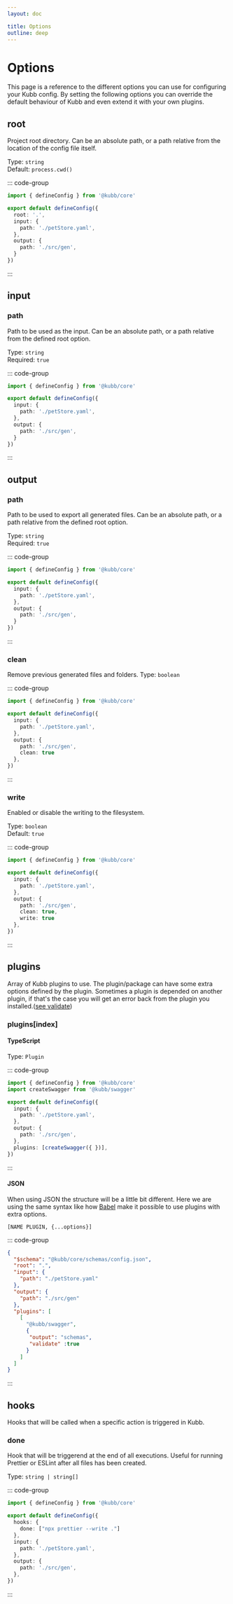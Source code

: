 ```yaml
---
layout: doc

title: Options
outline: deep
---
```

# Options

This page is a reference to the different options you can use for configuring your Kubb config.
By setting the following options you can override the default behaviour of Kubb and even extend it with your own plugins.

## root
Project root directory. Can be an absolute path, or a path relative from the location of the config file itself.

Type: `string` <br/>
Default: `process.cwd()`

::: code-group

```typescript [kubb.config.js]
import { defineConfig } from '@kubb/core'

export default defineConfig({
  root: '.',
  input: {
    path: './petStore.yaml',
  },
  output: {
    path: './src/gen',
  }
})
```

:::

## input
### path
Path to be used as the input. Can be an absolute path, or a path relative from the defined root option.

Type: `string` <br/>
Required: `true`

::: code-group

```typescript [kubb.config.js]
import { defineConfig } from '@kubb/core'

export default defineConfig({
  input: {
    path: './petStore.yaml',
  },
  output: {
    path: './src/gen',
  }
})
```

:::

## output
### path
Path to be used to export all generated files. Can be an absolute path, or a path relative from the defined root option.

Type: `string` <br/>
Required: `true`

::: code-group

```typescript [kubb.config.js]
import { defineConfig } from '@kubb/core'

export default defineConfig({
  input: {
    path: './petStore.yaml',
  },
  output: {
    path: './src/gen',
  }
})
```

:::

### clean
Remove previous generated files and folders.
Type: `boolean` <br/>

::: code-group

```typescript [kubb.config.js]
import { defineConfig } from '@kubb/core'

export default defineConfig({
  input: {
    path: './petStore.yaml',
  },
  output: {
    path: './src/gen',
    clean: true
  },
})
```

:::

### write
Enabled or disable the writing to the filesystem.

Type: `boolean` <br/>
Default: `true`

::: code-group

```typescript [kubb.config.js]
import { defineConfig } from '@kubb/core'

export default defineConfig({
  input: {
    path: './petStore.yaml',
  },
  output: {
    path: './src/gen',
    clean: true,
    write: true
  },
})
```

:::

## plugins
Array of Kubb plugins to use. The plugin/package can have some extra options defined by the plugin.
Sometimes a plugin is depended on another plugin, if that's the case you will get an error back from the plugin you installed.([see validate](/reference/pluginManager#1-validate))

### plugins[index]

#### TypeScript

Type: `Plugin` <br/>

::: code-group

```typescript [kubb.config.js]
import { defineConfig } from '@kubb/core'
import createSwagger from '@kubb/swagger'

export default defineConfig({
  input: {
    path: './petStore.yaml',
  },
  output: {
    path: './src/gen',
  },
  plugins: [createSwagger({ })],
})
```

:::

#### JSON
When using JSON the structure will be a little bit different. 
Here we are using the same syntax like how [Babel](https://babeljs.io/docs/en/plugins/) make it possible to use plugins with extra options.
```
[NAME PLUGIN, {...options}]
```

::: code-group

```json [kubb.json]
{
  "$schema": "@kubb/core/schemas/config.json",
  "root": ".",
  "input": {
    "path": "./petStore.yaml"
  },
  "output": {
    "path": "./src/gen"
  },
  "plugins": [
    [
      "@kubb/swagger",
      {
       "output": "schemas", 
       "validate" :true
      }
    ]
  ]
}
```

:::

## hooks
Hooks that will be called when a specific action is triggered in Kubb.

### done
Hook that will be triggerend at the end of all executions.
Useful for running Prettier or ESLint after all files has been created.

Type: `string | string[]` <br/>

::: code-group

```typescript [kubb.config.js]
import { defineConfig } from '@kubb/core'

export default defineConfig({
  hooks: {
    done: ["npx prettier --write ."]
  },
  input: {
    path: './petStore.yaml',
  },
  output: {
    path: './src/gen',
  },
})
```

:::
